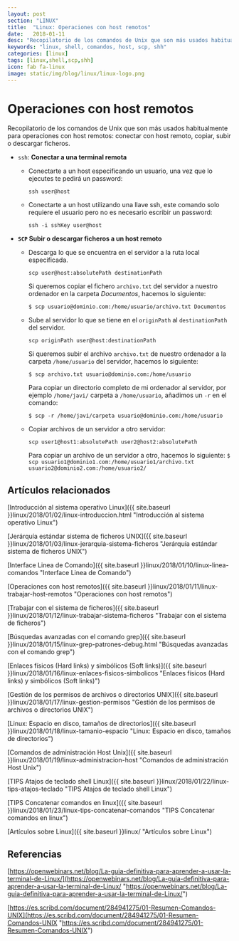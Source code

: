 ```yaml
---
layout: post
section: "LINUX"
title:  "Linux: Operaciones con host remotos"
date:   2018-01-11
desc: "Recopilatorio de los comandos de Unix que son más usados habitualmente para operaciones con host remotos: conectar con host remoto, copiar, subir o descargar ficheros."
keywords: "linux, shell, comandos, host, scp, shh"
categories: [linux]
tags: [linux,shell,scp,shh]
icon: fab fa-linux
image: static/img/blog/linux/linux-logo.png
---
```



# Operaciones con host remotos #

Recopilatorio de los comandos de Unix que son más usados habitualmente para operaciones con host remotos: conectar con host remoto, copiar, subir o descargar ficheros.

<!-- more -->
- `ssh`: **Conectar a una terminal remota**

	- Conectarte a un host especificando un usuario, una vez que lo ejecutes te pedirá un password:

		`ssh user@host`

	- Conectarte a un host utilizando una llave ssh, este comando solo requiere el usuario pero no es necesario escribir un password:

		`ssh -i sshKey user@host`

- **`SCP` Subir o descargar ficheros a un host remoto**
	
	- Descarga lo que se encuentra en el servidor a la ruta local especificada.
	
		`scp user@host:absolutePath destinationPath`

		Si queremos copiar el fichero `archivo.txt` del servidor a nuestro ordenador en la carpeta *Documentos*, hacemos lo siguiente:
		
		`$ scp usuario@dominio.com:/home/usuario/archivo.txt Documentos`

	- Sube al servidor lo que se tiene en el `originPath` al `destinationPath` del servidor.
	
		`scp originPath user@host:destinationPath`

		Si queremos subir el archivo `archivo.txt` de nuestro ordenador a la carpeta `/home/usuario` del servidor, hacemos lo siguiente:
		
		`$ scp archivo.txt usuario@dominio.com:/home/usuario`

		Para copiar un directorio completo de mi ordenador al servidor, por ejemplo `/home/javi/` carpeta a `/home/usuario`, añadimos un `-r` en el comando:

		`$ scp -r /home/javi/carpeta usuario@dominio.com:/home/usuario`

	- Copiar archivos de un servidor a otro servidor:
	
		`scp user1@host1:absolutePath user2@host2:absolutePath`

		Para copiar un archivo de un servidor a otro, hacemos lo siguiente:
		`$ scp usuario1@dominio1.com:/home/usuario1/archivo.txt usuario2@dominio2.com:/home/usuario2/`


## Artículos relacionados ##

[Introducción al sistema operativo Linux]({{ site.baseurl }}linux/2018/01/02/linux-introduccion.html "Introducción al sistema operativo Linux")

[Jerárquía estándar sistema de ficheros UNIX]({{ site.baseurl }}linux/2018/01/03/linux-jerarquia-sistema-ficheros "Jerárquía estándar sistema de ficheros UNIX")

[Interface Linea de Comando]({{ site.baseurl }}linux/2018/01/10/linux-linea-comandos "Interface Linea de Comando")

[Operaciones con host remotos]({{ site.baseurl }}linux/2018/01/11/linux-trabajar-host-remotos "Operaciones con host remotos")

[Trabajar con el sistema de ficheros]({{ site.baseurl }}linux/2018/01/12/linux-trabajar-sistema-ficheros "Trabajar con el sistema de ficheros")

[Búsquedas avanzadas con el comando grep]({{ site.baseurl }}linux/2018/01/15/linux-grep-patrones-debug.html "Búsquedas avanzadas con el comando grep")

[Enlaces físicos (Hard links) y simbólicos (Soft links)]({{ site.baseurl }}linux/2018/01/16/linux-enlaces-fisicos-simbolicos "Enlaces físicos (Hard links) y simbólicos (Soft links)")

[Gestión de los permisos de archivos o directorios UNIX]({{ site.baseurl }}linux/2018/01/17/linux-gestion-permisos "Gestión de los permisos de archivos o directorios UNIX")

[Linux: Espacio en disco, tamaños de directorios]({{ site.baseurl }}linux/2018/01/18/linux-tamanio-espacio "Linux: Espacio en disco, tamaños de directorios")

[Comandos de administración Host Unix]({{ site.baseurl }}linux/2018/01/19/linux-administracion-host "Comandos de administración Host Unix")

[TIPS Atajos de teclado shell Linux]({{ site.baseurl }}linux/2018/01/22/linux-tips-atajos-teclado "TIPS Atajos de teclado shell Linux")

[TIPS Concatenar comandos en linux]({{ site.baseurl }}linux/2018/01/23/linux-tips-concatenar-comandos "TIPS Concatenar comandos en linux")

[Artículos sobre Linux]({{ site.baseurl }}linux/ "Artículos sobre Linux")

## Referencias ##

[https://openwebinars.net/blog/La-guia-definitiva-para-aprender-a-usar-la-terminal-de-Linux/](https://openwebinars.net/blog/La-guia-definitiva-para-aprender-a-usar-la-terminal-de-Linux/ "https://openwebinars.net/blog/La-guia-definitiva-para-aprender-a-usar-la-terminal-de-Linux/")

[https://es.scribd.com/document/284941275/01-Resumen-Comandos-UNIX](https://es.scribd.com/document/284941275/01-Resumen-Comandos-UNIX "https://es.scribd.com/document/284941275/01-Resumen-Comandos-UNIX")